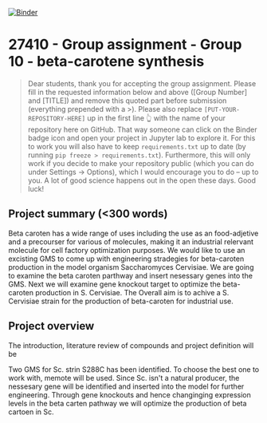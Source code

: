 [![Binder](https://mybinder.org/badge_logo.svg)](https://mybinder.org/v2/gh/https://github.com/27410/27410-2020-group-project-group-10-betacaroten-synthesis.git/main)

# 27410 - Group assignment - Group 10 - beta-carotene synthesis

> Dear students, thank you for accepting the group assignment. Please fill in the
> requested information below and above ([Group Number] and [TITLE]) and remove this quoted part before submission (everything prepended with a >).
> Please also replace `[PUT-YOUR-REPOSITORY-HERE]` up in the first line 👆 with the name of your repository here on GitHub.
> That way someone can click on the Binder badge icon and open your project in Jupyter lab to explore it.
> For this to work you will also have to keep `requirements.txt` up to date (by running `pip freeze > requirements.txt`).
> Furthermore, this will only work if you decide to make your repository public (which you can do under Settings -> Options),
> which I would encourage you to do – up to you. A lot of good science happens out in the open these days.
> Good luck!

## Project summary (<300 words)
Beta caroten has a wide range of uses including the use as an food-adjetive and a precourser for various of molecules, making it an industrial relervant molecule for cell factory optimization purposes.
We would like to use an excisting GMS to come up with engineering stradegies for beta-caroten production in the model organism Saccharomyces Cervisiae. We are going to examine the beta caroten parthway and insert nesessary genes into the GMS. Next we will examine gene knockout target to optimize the beta-caroten production in S. Cervisiae. The Overall aim is to achive a S. Cervisiae strain for the production of beta-caroten for industrial use. 

## Project overview
The introduction, literature review of compounds and project definition will be 

Two GMS for Sc. strin S288C has been identified. To choose the best one to work with, memote will be used.
Since Sc. isn't a natural producer, the nessesary gene will be identified and inserted into the model for further engineering.
Through gene knockouts and hence changinging expression levels in the beta carten pathway we will optimize the production of beta cartoen in Sc. 


